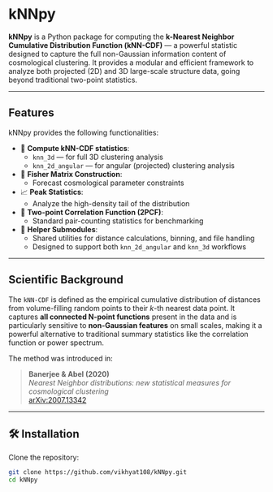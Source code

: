 # kNNpy

**kNNpy** is a Python package for computing the **k-Nearest Neighbor Cumulative Distribution Function (kNN-CDF)** — a powerful statistic designed to capture the full non-Gaussian information content of cosmological clustering. It provides a modular and efficient framework to analyze both projected (2D) and 3D large-scale structure data, going beyond traditional two-point statistics.

---

## Features

kNNpy provides the following functionalities:

- 📏 **Compute kNN-CDF statistics**:
  - `knn_3d` — for full 3D clustering analysis
  - `knn_2d_angular` — for angular (projected) clustering analysis
- 🧠 **Fisher Matrix Construction**:
  - Forecast cosmological parameter constraints
- 📈 **Peak Statistics**:
  - Analyze the high-density tail of the distribution
- 🔁 **Two-point Correlation Function (2PCF)**:
  - Standard pair-counting statistics for benchmarking
- 🧰 **Helper Submodules**:
  - Shared utilities for distance calculations, binning, and file handling
  - Designed to support both `knn_2d_angular` and `knn_3d` workflows

---

## Scientific Background

The `kNN-CDF` is defined as the empirical cumulative distribution of distances from volume-filling random points to their *k*-th nearest data point. It captures **all connected N-point functions** present in the data and is particularly sensitive to **non-Gaussian features** on small scales, making it a powerful alternative to traditional summary statistics like the correlation function or power spectrum.

The method was introduced in:

> **Banerjee & Abel (2020)**  
> *Nearest Neighbor distributions: new statistical measures for cosmological clustering*  
> [arXiv:2007.13342](https://arxiv.org/abs/2007.13342)

---

## 🛠 Installation

Clone the repository:

```bash
git clone https://github.com/vikhyat108/kNNpy.git
cd kNNpy

